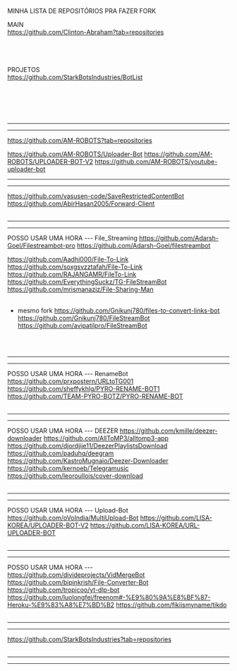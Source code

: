 MINHA LISTA DE REPOSITÓRIOS PRA FAZER FORK


MAIN <br>
https://github.com/Clinton-Abraham?tab=repositories
<br>
<br>
<br>
<br>
<br>
PROJETOS <br>
https://github.com/StarkBotsIndustries/BotList

<br>
<br>
<br>
<br>


*****************************************************************
*****************************************************************
https://github.com/AM-ROBOTS?tab=repositories

https://github.com/AM-ROBOTS/Uploader-Bot
https://github.com/AM-ROBOTS/UPLOADER-BOT-V2
https://github.com/AM-ROBOTS/youtube-uploader-bot



*****************************************************************
*****************************************************************
https://github.com/vasusen-code/SaveRestrictedContentBot
https://github.com/AbirHasan2005/Forward-Client
<br>
<br>




*****************************************************************
*****************************************************************
POSSO USAR UMA HORA --- File_Streaming
https://github.com/Adarsh-Goel/Filestreambot-pro
https://github.com/Adarsh-Goel/filestreambot

https://github.com/Aadhi000/File-To-Link
https://github.com/soxgsvzztafah/File-To-Link
https://github.com/RAJANGAMR/FileTo-Link
https://github.com/EverythingSuckz/TG-FileStreamBot
https://github.com/mrismanaziz/File-Sharing-Man
<br>
<br>



- mesmo fork
https://github.com/Gnikunj780/files-to-convert-links-bot
https://github.com/Gnikunj780/FileStreamBot
https://github.com/avipatilpro/FileStreamBot
<br>
<br>




*****************************************************************
*****************************************************************
POSSO USAR UMA HORA --- RenameBot
https://github.com/prxpostern/URLtoTG001
https://github.com/sheffykhlg/PYRO-RENAME-BOT1
https://github.com/TEAM-PYRO-BOTZ/PYRO-RENAME-BOT
<br>
<br>



*****************************************************************
*****************************************************************
POSSO USAR UMA HORA --- DEEZER
https://github.com/kmille/deezer-downloader
https://github.com/AllToMP3/alltomp3-app
https://github.com/djordjije11/DeezerPlaylistsDownload
https://github.com/paduhq/deegram
https://github.com/KastroMugnaio/Deezer-Downloader
https://github.com/kernoeb/Telegramusic
https://github.com/leoroullois/cover-download
<br>
<br>



*****************************************************************
*****************************************************************
POSSO USAR UMA HORA --- Upload-Bot
https://github.com/oVoIndia/MultiUpload-Bot
https://github.com/LISA-KOREA/UPLOADER-BOT-V2
https://github.com/LISA-KOREA/URL-UPLOADER-BOT
<br>
<br>


*****************************************************************
*****************************************************************
POSSO USAR UMA HORA ---
https://github.com/divideprojects/VidMergeBot
https://github.com/bipinkrish/File-Converter-Bot
https://github.com/tropicoo/yt-dlp-bot
https://github.com/luolongfei/freenom#-%E9%80%9A%E8%BF%87-Heroku-%E9%83%A8%E7%BD%B2
https://github.com/fikiismyname/tikdo
<br>
<br>





*****************************************************************
*****************************************************************
https://github.com/StarkBotsIndustries?tab=repositories
<br>
<br>



*****************************************************************
*****************************************************************

